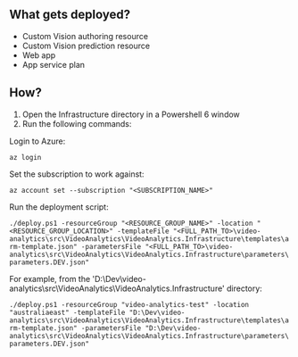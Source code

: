 
## What gets deployed?

- Custom Vision authoring resource
- Custom Vision prediction resource
- Web app
- App service plan

## How?

1. Open the Infrastructure directory in a Powershell 6 window
2. Run the following commands:

Login to Azure:

`az login`


Set the subscription to work against:

`az account set --subscription "<SUBSCRIPTION_NAME>"`


Run the deployment script:

`./deploy.ps1 -resourceGroup "<RESOURCE_GROUP_NAME>" -location "<RESOURCE_GROUP_LOCATION>" -templateFile "<FULL_PATH_TO>\video-analytics\src\VideoAnalytics\VideoAnalytics.Infrastructure\templates\arm-template.json" -parametersFile "<FULL_PATH_TO>\video-analytics\src\VideoAnalytics\VideoAnalytics.Infrastructure\parameters\parameters.DEV.json"`


For example, from the 'D:\Dev\video-analytics\src\VideoAnalytics\VideoAnalytics.Infrastructure' directory:

`./deploy.ps1 -resourceGroup "video-analytics-test" -location "australiaeast" -templateFile "D:\Dev\video-analytics\src\VideoAnalytics\VideoAnalytics.Infrastructure\templates\arm-template.json" -parametersFile "D:\Dev\video-analytics\src\VideoAnalytics\VideoAnalytics.Infrastructure\parameters\parameters.DEV.json"`


